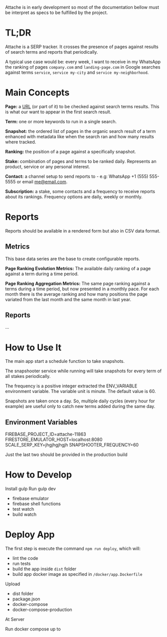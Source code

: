 Attache is in early development so most of the documentation bellow must be interpret as specs to be fulfilled by the project.

# TL;DR

Attache is a SERP tracker. It crosses the presence of pages against results of search terms and reports that periodically.

A typical use case would be: every week, I want to receive in my WhatsApp the ranking of pages `company.com` and `landing-page.com` in Google searches against terms `service`, `service my-city` and `service my-neighborhood`.

# Main Concepts

**Page:** a [URL](https://en.wikipedia.org/wiki/URL) (or part of it) to be checked against search terms results. This is what our want to appear in the first search result.

**Term:** one or more keywords to run in a single search.

**Snapshot:** the ordered list of pages in the organic search result of a term enhanced with metadata like when the search ran and how many results where tracked.

**Ranking:** the position of a page against a specifically snapshot.

**Stake:** combination of pages and terms to be ranked daily. Represents an product, service or any personal interest.

**Contact:** a channel setup to send reports to - e.g: WhatsApp +1 (555) 555-5555 or email me@email.com.

**Subscription:** a stake, some contacts and a frequency to receive reports about its rankings. Frequency options are daily, weekly or monthly.

# Reports

Reports should be available in a rendered form but also in CSV data format.

## Metrics

This base data series are the base to create configurable reports.

**Page Ranking Evolution Metrics:** The available daily ranking of a page against a term during a time period.

**Page Ranking Aggregation Metrics:** The same page ranking against a terms during a time period, but now presented in a monthly pace. For each month there is the average ranking and how many positions the page variated from the last month and the same month in last year.

## Reports

...

# How to Use It

The main app start a schedule function to take snapshots.

The snapshooter service while running will take snapshots for every term of all stakes periodically.

The frequency is a positive integer extracted the ENV_VARIABLE environment variable. The variable unit is minute. The default value is 60.

Snapshots are taken once a day. So, multiple daily cycles (every hour for example) are useful only to catch new terms added during the same day.

## Environment Variables
FIREBASE_PROJECT_ID=attache-11863
FIRESTORE_EMULATOR_HOST=localhost:8080
SCALE_SERP_KEY=jhgjhgjhgjh
SNAPSHOOTER_FREQUENCY=60

Just the last two should be provided in the production build
# How to Develop

Install gulp
Run gulp dev
- firebase emulator
- firebase shell functions
- test watch
- build watch

# Deploy App

The first step is execute the command `npm run deploy`, which will:
- lint the code
- run tests
- build the app inside `dist` folder
- build app docker image as specified in `/docker/app.Dockerfile`

Upload
- dist folder
- package.json
- docker-compose
- docker-compose-production

At Server

Run docker compose up to
